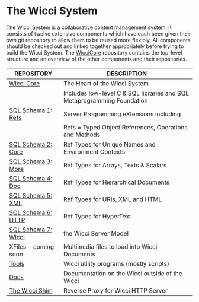 # The Wicci System

The Wicci System is a collaborative content management system.  It consists of twelve extensive components which have each been given their own git repository to allow them to be reused more flexibly.  All components should be checked out and linked together appropriately before trying to build the Wicci System.  The [WicciCore](https://github.com/GregDavidson/wicci-core-S0_lib) repository contains the top-level structure and an overview of the other components and their repositories.

| REPOSITORY | DESCRIPTION
|---------------|----------
| [Wicci Core](https://github.com/GregDavidson/wicci-core-S0_lib) | The Heart of the Wicci System
| | Includes low-level C & SQL libraries and SQL Metaprogramming Foundation
| [SQL Schema 1: Refs](https://github.com/GregDavidson/wicci-core-S1_resf) | Server Programming eXtensions including
| | Refs = Typed Object References, Operations and Methods
| [SQL Schema 2: Core](https://github.com/GregDavidson/wicci-core-S2_core) | Ref Types for Unique Names and Environment Contexts
| [SQL Schema 3: More](https://github.com/GregDavidson/wicci-core-S3_more) | Ref Types for Arrays, Texts & Scalars
| [SQL Schema 4: Doc](https://github.com/GregDavidson/wicci-core-S4_doc) | Ref Types for Hierarchical Documents
| [SQL Schema 5: XML](https://github.com/GregDavidson/wicci-core-S5_xml) | Ref Types for URIs, XML and HTML
| [SQL Schema 6: HTTP](https://github.com/GregDavidson/wicci-core-S6_http) | Ref Types for HyperText
| [SQL Schema 7: Wicci](https://github.com/GregDavidson/wicci-core-S7_wicci) | the Wicci Server Model
| XFiles - coming soon | Multimedia files to load into Wicci Documents
| [Tools](https://github.com/GregDavidson/wicci-tools)	| Wicci utility programs (mostly scripts)
| [Docs](https://github.com/GregDavidson/wicci-doc)	| Documentation on the Wicci outside of the Wicci
| [The Wicci Shim](https://github.com/GregDavidson/wicci-shim) | Reverse Proxy for Wicci HTTP Server
